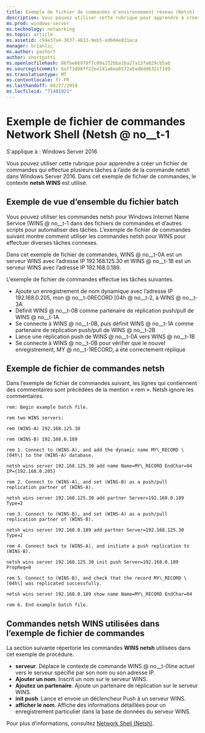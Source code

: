 ```yaml
---
title: Exemple de fichier de commandes d'environnement réseau (Netsh)
description: Vous pouvez utiliser cette rubrique pour apprendre à créer un fichier de commandes qui effectue plusieurs tâches à l’aide de la commande netsh dans Windows Server 2016.
ms.prod: windows-server
ms.technology: networking
ms.topic: article
ms.assetid: c94e37a4-3637-4613-9eb5-ed604e831eca
manager: brianlic
ms.author: pashort
author: shortpatti
ms.openlocfilehash: 86fbe66978f7c09a332bba16a27a13fa029cb5a6
ms.sourcegitcommit: 6aff3d88ff22ea141a6ea6572a5ad8dd6321f199
ms.translationtype: MT
ms.contentlocale: fr-FR
ms.lasthandoff: 09/27/2019
ms.locfileid: "71401921"
---
```

# <a name="network-shell-netsh-example-batch-file"></a>Exemple de fichier de commandes Network Shell \(Netsh @ no__t-1

S'applique à : Windows Server 2016

Vous pouvez utiliser cette rubrique pour apprendre à créer un fichier de commandes qui effectue plusieurs tâches à l’aide de la commande netsh dans Windows Server 2016. Dans cet exemple de fichier de commandes, le contexte **netsh WINS** est utilisé.

## <a name="example-batch-file-overview"></a>Exemple de vue d’ensemble du fichier batch

Vous pouvez utiliser les commandes netsh pour Windows Internet Name Service \(WINS @ no__t-1 dans des fichiers de commandes et d’autres scripts pour automatiser des tâches. L’exemple de fichier de commandes suivant montre comment utiliser les commandes netsh pour WINS pour effectuer diverses tâches connexes.

Dans cet exemple de fichier de commandes, WINS @ no__t-0A est un serveur WINS avec l’adresse IP 192.168.125.30 et WINS @ no__t-1B est un serveur WINS avec l’adresse IP 192.168.0.189.

L’exemple de fichier de commandes effectue les tâches suivantes.

- Ajoute un enregistrement de nom dynamique avec l’adresse IP 192.168.0.205, mon @ no__t-0RECORD \[04h @ no__t-2, à WINS @ no__t-3A
- Définit WINS @ no__t-0B comme partenaire de réplication push/pull de WINS @ no__t-1A
- Se connecte à WINS @ no__t-0B, puis définit WINS @ no__t-1A comme partenaire de réplication push/pull de WINS @ no__t-2B
- Lance une réplication push de WINS @ no__t-0A vers WINS @ no__t-1B
- Se connecte à WINS @ no__t-0B pour vérifier que le nouvel enregistrement, MY @ no__t-1RECORD, a été correctement répliqué

## <a name="netsh-example-batch-file"></a>Exemple de fichier de commandes netsh

Dans l’exemple de fichier de commandes suivant, les lignes qui contiennent des commentaires sont précédées de la mention « rem ». Netsh ignore les commentaires.

    rem: Begin example batch file.
    
    rem two WINS servers:
    
    rem (WINS-A) 192.168.125.30
    
    rem (WINS-B) 192.168.0.189
    
    rem 1. Connect to (WINS-A), and add the dynamic name MY\_RECORD \[04h\] to the (WINS-A) database.
    
    netsh wins server 192.168.125.30 add name Name=MY\_RECORD EndChar=04 IP={192.168.0.205}
    
    rem 2. Connect to (WINS-A), and set (WINS-B) as a push/pull replication partner of (WINS-A).
    
    netsh wins server 192.168.125.30 add partner Server=192.168.0.189 Type=2
    
    rem 3. Connect to (WINS-B), and set (WINS-A) as a push/pull replication partner of (WINS-B).
    
    netsh wins server 192.168.0.189 add partner Server=192.168.125.30 Type=2
    
    rem 4. Connect back to (WINS-A), and initiate a push replication to (WINS-B).
    
    netsh wins server 192.168.125.30 init push Server=192.168.0.189 PropReq=0
    
    rem 5. Connect to (WINS-B), and check that the record MY\_RECORD \[04h\] was replicated successfully.
    
    netsh wins server 192.168.0.189 show name Name=MY\_RECORD EndChar=04
    
    rem 6. End example batch file.

## <a name="netsh-wins-commands-used-in-the-example-batch-file"></a>Commandes netsh WINS utilisées dans l’exemple de fichier de commandes

La section suivante répertorie les commandes **WINS netsh** utilisées dans cet exemple de procédure.

- **serveur**. Déplace le contexte de commande WINS @ no__t-0line actuel vers le serveur spécifié par son nom ou son adresse IP.
- **Ajouter un nom**. Inscrit un nom sur le serveur WINS.
- **Ajoutez un partenaire**. Ajoute un partenaire de réplication sur le serveur WINS.
- **init push**. Lance et envoie un déclencheur Push à un serveur WINS.
- **afficher le nom**. Affiche des informations détaillées pour un enregistrement particulier dans la base de données du serveur WINS.  

Pour plus d’informations, consultez [Network Shell (Netsh)](netsh.md).
